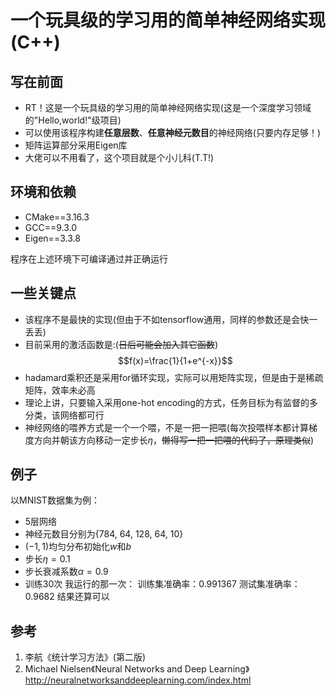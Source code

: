 # 一个玩具级的学习用的简单神经网络实现(C++)
## 写在前面
- RT！这是一个玩具级的学习用的简单神经网络实现(这是一个深度学习领域的"Hello,world!"级项目)
- 可以使用该程序构建**任意层数**、**任意神经元数目**的神经网络(只要内存足够！)
- 矩阵运算部分采用Eigen库
- 大佬可以不用看了，这个项目就是个小儿科(T.T!)
## 环境和依赖
- CMake==3.16.3
- GCC==9.3.0
- Eigen==3.3.8

程序在上述环境下可编译通过并正确运行
## 一些关键点
- 该程序不是最快的实现(但由于不如tensorflow通用，同样的参数还是会快一丢丢)
- 目前采用的激活函数是:(~~日后可能会加入其它函数~~)
$$f(x)=\frac{1}{1+e^{-x}}$$
- hadamard乘积还是采用for循环实现，实际可以用矩阵实现，但是由于是稀疏矩阵，效率未必高
- 理论上讲，只要输入采用one-hot encoding的方式，任务目标为有监督的多分类，该网络都可行
- 神经网络的喂养方式是一个一个喂，不是一把一把喂(每次投喂样本都计算梯度方向并朝该方向移动一定步长$\eta$，~~懒得写一把一把喂的代码了，原理类似~~)

## 例子
以MNIST数据集为例：
- 5层网络
- 神经元数目分别为{784, 64, 128, 64, 10}
- $(-1,1)$均匀分布初始化$w$和$b$
- 步长$\eta=0.1$
- 步长衰减系数$\alpha=0.9$
- 训练30次
我运行的那一次：
训练集准确率：0.991367
测试集准确率：0.9682
结果还算可以
## 参考
1. 李航《统计学习方法》(第二版)
2. Michael Nielsen《Neural Networks and Deep Learning》http://neuralnetworksanddeeplearning.com/index.html